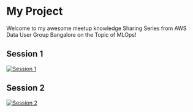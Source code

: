 # My Project

Welcome to my awesome meetup knowledge Sharing Series from AWS Data User Group Bangalore on the Topic of MLOps! 

## Session 1
[![Session 1](https://img.youtube.com/vi/2vwrEhj7bGg/0.jpg)](https://youtube.com/playlist?list=PLh_VNk4-EHTOofHChpNXmzccaQqB6k76C)


## Session 2
[![Session 2 ](https://img.shields.io/badge/GitHub-Session%202-blue)](https://github.com/aws-data-usergroup-bangalore/sagemaker-mlops)
